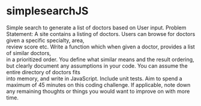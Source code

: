 # simplesearchJS
Simple search to generate a list of doctors based on User input. 
Problem Statement:
A	site	contains	a	listing	of	doctors.	Users	can	browse	for	doctors	given	a	specific	specialty,	area,	
review	score	etc.	Write	a	function	which	when	given	a	doctor,	provides	a	list	of	similar	doctors,	
in	a	prioritized	order.	You	define	what	similar	means	and	the	result	ordering,	but	clearly	
document	any	assumptions	in	your	code.	You	can	assume	the	entire	directory	of	doctors	fits	
into	memory,	and	write	in	JavaScript.	Include unit tests. 
Aim	to	spend	a	maximum	of	45	minutes	on	this	coding	challenge.	If	applicable,	note	down	any	
remaining	thoughts	or	things	you	would	want	to	improve	on	with	more	time.	

